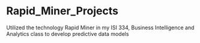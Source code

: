 # Rapid_Miner_Projects
Utilized the technology Rapid Miner in my ISI 334, Business Intelligence and Analytics class to develop predictive data models
